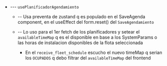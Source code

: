 
- --- `usePlanificadorAgendamiento`
  - -- Usa preventa de zustand q es populado en el SaveAgenda component, en el useEffect del form.reset() del `SaveAgendamiento`

  - -- Lo uso para el 1er fetch de los planificadores y setear el `availableTimeMap` q es el disponible en base a los SystemParams o las horas de instalacion disponibles de la flota seleccionada
    - En el `receive_fleet_schedule` escucho el nuevo timeMap q serian los `OCUPADOS` q debo filtrar del `availableTimeMap` del frontend

